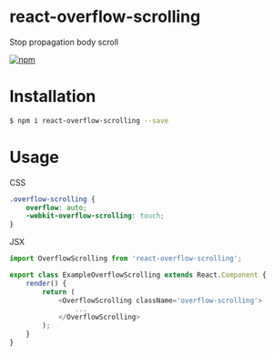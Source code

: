 react-overflow-scrolling
=====================
Stop propagation body scroll

[![npm](https://img.shields.io/npm/v/react-overflow-scrolling.svg)](https://www.npmjs.com/package/react-overflow-scrolling)

# Installation

```bash
$ npm i react-overflow-scrolling --save
```

# Usage

CSS

```css
.overflow-scrolling {
    overflow: auto;
    -webkit-overflow-scrolling: touch;
}
```

JSX

```js
import OverflowScrolling from 'react-overflow-scrolling';

export class ExampleOverflowScrolling extends React.Component {
    render() {
        return (
            <OverflowScrolling className='overflow-scrolling'>
                ...
            </OverflowScrolling>
        );
    }
}
```
